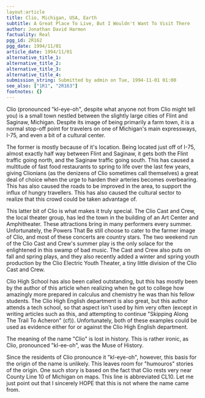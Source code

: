 ```yaml
---
layout:article
title: Clio, Michigan, USA, Earth
subtitle: A Great Place To Live, But I Wouldn't Want To Visit There
author: Jonathan David Harmon
factuality: Real
pgg_id: 2R162
pgg_date: 1994/11/01
article_date: 1994/11/01
alternative_title_1: 
alternative_title_2: 
alternative_title_3: 
alternative_title_4: 
submission_string: Submitted by admin on Tue, 1994-11-01 01:00
see_also: ["1R1", "2R163"]
footnotes: {}
---
```

<div>
<p>Clio (pronounced "kl-eye-oh", despite what anyone not from Clio might tell you) is a small town nestled between the slightly large cities of Flint and Saginaw, Michigan. Despite its image of being primarily a farm town, it is a normal stop-off point for travelers on one of Michigan's main expressways, I-75, and even a bit of a cultural center.</p>
<p>The former is mostly because of it's location. Being located just off of I-75, almost exactly half way between Flint and Saginaw, it gets both the Flint traffic going north, and the Saginaw traffic going south. This has caused a multitude of fast food restaurants to spring to life over the last few years, giving Clionians (as the denizens of Clio sometimes call themselves) a great deal of choice when the urge to harden their arteries becomes overbearing. This has also caused the roads to be improved in the area, to support the influx of hungry travellers. This has also caused the cultural sector to realize that this crowd could be taken advantage of.</p>
<p>This latter bit of Clio is what makes it truly special. The Clio Cast and Crew, the local theater group, has led the town in the building of an Art Center and Amphitheater. These attractions bring in many performers every summer. Unfortunately, the Powers That Be still choose to cater to the farmer image of Clio, and most of these concerts are country stars. The two weekend run of the Clio Cast and Crew's summer play is the only solace for the enlightened in this swamp of bad music. The Cast and Crew also puts on fall and spring plays, and they also recently added a winter and spring youth production by the Clio Electric Youth Theater, a tiny little division of the Clio Cast and Crew.</p>
<p>Clio High School has also been called outstanding, but this has mostly been by the author of this article when realizing when he got to college how amazingly more prepared in calculus and chemistry he was than his fellow students. The Clio High English department is also great, but this author attends a tech school, so that aspect isn't used by him very often (except in writing articles such as this, and attempting to continue "Skipping Along The Trail To Acheron" (cf)). Unfortunately, both of these examples could be used as evidence either for or against the Clio High English department.</p>
<p>The meaning of the name "Clio" is lost in history. This is rather ironic, as Clio, pronounced "kl-ee-oh", was the Muse of History.</p>
<p>Since the residents of Clio pronounce it "kl-eye-oh", however, this basis for the origin of the name is unlikely. This leaves room for "humouros" stories of the origin. One such story is based on the fact that Clio rests very near County Line 10 of Michigan on maps. This line is abbreviated CL10. Let me just point out that I sincerely HOPE that this is not where the name came from.</p>
</div>
